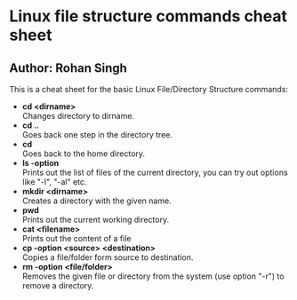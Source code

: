 # Linux file structure commands cheat sheet
## Author: Rohan Singh

This is a cheat sheet for the basic Linux File/Directory Structure commands:  
  - **cd \<dirname\>**  
    Changes directory to dirname.    
  - **cd ..**                   
    Goes back one step in the directory tree.    
  - **cd**                     
    Goes back to the home directory.    
  - **ls -option**  
    Prints out the list of files of the current directory, you can try out options like "-l", "-al" etc.
  - **mkdir \<dirname\>**       
    Creates a directory with the given name.    
  - **pwd**  
    Prints out the current working directory.  
  - **cat \<filename\>**  
    Prints out the content of a file
  - **cp -option \<source\> \<destination\>**  
    Copies a file/folder form source to destination.    
  - **rm -option \<file/folder>**  
    Removes the given file or directory from the system (use option "-r") to remove a directory.  
